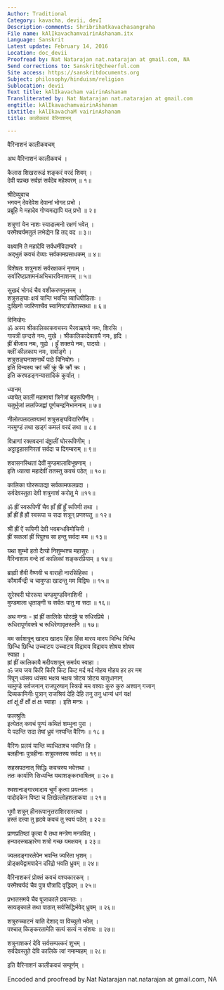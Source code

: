 ```yaml
---
Author: Traditional
Category: kavacha, devii, devI
Description-comments: Shribrihatkavachasangraha
File name: kAlIkavachamvairinAshanam.itx
Language: Sanskrit
Latest update: February 14, 2016
Location: doc_devii
Proofread by: Nat Natarajan nat.natarajan at gmail.com, NA
Send corrections to: Sanskrit@cheerful.com
Site access: https://sanskritdocuments.org
Subject: philosophy/hinduism/religion
Sublocation: devii
Text title: kAlIkavacham vairinAshanam
Transliterated by: Nat Natarajan nat.natarajan at gmail.com
engtitle: kAlIkavachamvairinAshanam
itxtitle: kAlIkavachaM vairinAshanam
title: कालीकवचं वैरिनाशनम्

---
```

  
 वैरिनाशनं कालीकवचम्   
  
अथ वैरिनाशनं कालीकवचं ।  
  
कैलास शिखरारूढं शङ्करं वरदं शिवम् ।  
देवी पप्रच्छ सर्वज्ञं सर्वदेव महेश्वरम् ॥ १॥  
  
श्रीदेव्युवाच  
भगवन् देवदेवेश देवानां भोगद प्रभो ।  
प्रब्रूहि मे महादेव गोप्यमद्यापि यत् प्रभो ॥ २॥  
  
शत्रूणां येन नाशः स्यादात्मनो रक्षणं भवेत् ।  
परमैश्वर्यमतुलं लभेद्येन हि तद् वद ॥ ३॥  
  
वक्ष्यामि ते महादेवि सर्वधर्मविदाम्वरे ।  
अद्भुतं कवचं देव्याः सर्वकामप्रसाधकम् ॥ ४॥  
  
विशेषतः शत्रुनाशं सर्वरक्षाकरं नृणाम् ।  
सर्वारिष्टप्रशमनंअभिचारविनाशनम् ॥ ५॥  
  
सुखदं भोगदं चैव वशीकरणमुत्तमम् ।  
शत्रुसङ्घाः क्षयं यान्ति भवन्ति व्याधिपीडिताः ।  
दुःखिनो ज्वरिणश्चैव स्वानिष्टपतितास्तथा ॥ ६॥  
  
विनियोगः  
ॐ अस्य श्रीकालिकाकवचस्य भैरवऋषये नमः, शिरसि ।  
गायत्री छन्दसे नमः, मुखे । श्रीकालिकादेवतायै नमः, हृदि ।  
ह्रीं बीजाय नमः, गुह्ये । ह्रूँ शक्तये नमः, पादयोः ।  
क्लीं कीलकाय नमः, सर्वाङ्गे ।  
शत्रुसङ्घनाशनार्थे पाठे विनियोगः ।  
इति विन्यस्य क्रां क्रीं क्रूं क्रैं क्रौं क्रः ।  
इति करषडङ्गन्यासादिकं कुर्यात् ।  
  
ध्यानम्  
ध्यायेत् कालीं महामायां त्रिनेत्रां बहुरूपिणीम् ।  
चतुर्भुजां ललज्जिह्वां पूर्णचन्द्रनिभाननाम् ॥ ७॥  
  
नीलोत्पलदलश्यामां शत्रुसङ्घविदारिणीम् ।  
नरमुण्डं तथा खड्गं कमलं वरदं तथा ॥ ८॥  
  
विभ्राणां रक्तवदनां दंष्ट्रालीं घोररूपिणीम् ।  
अट्टाट्टहासनिरतां सर्वदा च दिगम्बराम् ॥ ९॥  
  
शवासनस्थितां देवीं मुण्डमालाविभूषणाम् ।  
इति ध्यात्वा महादेवीं ततस्तु कवचं पठेत् ॥ १०॥  
  
कालिका घोररूपाद्या सर्वकामफलप्रदा ।  
सर्वदेवस्तुता देवी शत्रुनाशं करोतु मे ॥११॥  
  
ॐ ह्रीं स्वरूपिणीं चैव ह्राँ ह्रीं ह्रूँ रूपिणी तथा ।   
ह्राँ ह्रीं ह्रैं ह्रौं स्वरूपा च सदा शत्रून् प्रणश्यतु ॥ १२॥  
  
श्रीं ह्रीं ऐं रूपिणी देवी भवबन्धविमोचिनी ।  
ह्रीं सकलां ह्रीं रिपुश्च सा हन्तु सर्वदा मम ॥ १३॥  
  
यथा शुम्भो हतो दैत्यो निशुम्भश्च महासुरः ।  
वैरिनाशाय वन्दे तां कालिकां शङ्करप्रियाम् ॥ १४॥  
  
ब्राह्मी शैवी वैष्णवी च वाराही नारसिंहिका ।  
कौमार्यैन्द्री च चामुण्डा खादन्तु मम विद्विषः ॥ १५॥  
  
सुरेश्वरी घोररूपा चण्डमुण्डविनाशिनी ।  
मुण्डमाला धृताङ्गी च सर्वतः पातु मा सदा ॥ १६॥  
  
अथ मन्त्रः - ह्रां ह्रीं कालिके घोरदंष्ट्रे च रुधिरप्रिये ।  
रूधिरापूर्णवक्त्रे च रूधिरेणावृतस्तनि ॥ १७॥  
  
मम सर्वशत्रून् खादय खादय हिंस हिंस मारय मारय भिन्धि भिन्धि  
छिन्धि छिन्धि उच्चाटय उच्चाटय विद्रावय विद्रावय शोषय शोषय  
स्वाहा ।  
ह्रां ह्रीं कालिकायै मदीयशत्रून् समर्पय स्वाहा ।  
ॐ जय जय किरि किरि किट किट मर्द मर्द मोहय मोहय हर हर मम  
रिपून् ध्वंसय ध्वंसय भक्षय भक्षय त्रोटय त्रोटय यातुधानान्  
चामुण्डे सर्वजनान् राजपुरुषान् स्त्रियो मम वश्याः कुरु कुरु अश्वान् गजान्  
दिव्यकामिनीः पुत्रान् राजश्रियं देहि देहि तनु तनु धान्यं धनं यक्षं  
क्षां क्षूं क्षैं क्षौं क्षं क्षः स्वाहा । इति मन्त्रः ।  
  
फलश्रुतिः  
इत्येतत् कवचं पुण्यं कथितं शम्भुना पुरा ।   
ये पठन्ति सदा तेषां ध्रुवं नश्यन्ति वैरिणः ॥ १८॥  
  
वैरिणः प्रलयं यान्ति व्याधिताश्च भवन्ति हि ।  
बलहीनाः पुत्रहीनाः शत्रुवस्तस्य सर्वदा ॥ १९॥  
  
सहस्रपठनात् सिद्धिः कवचस्य भवेत्तथा ।  
ततः कार्याणि सिध्यन्ति यथाशङ्करभाषितम् ॥ २०॥  
  
श्मशानाङ्गारमादाय चूर्णं कृत्वा प्रयत्नतः ।  
पादोदकेन पिष्टा च लिखेल्लोहशलाकया ॥ २१॥  
  
भूमौ शत्रून् हीनरूपानुत्तराशिरसस्तथा ।  
हस्तं दत्त्वा तु हृदये कवचं तु स्वयं पठेत् ॥ २२॥  
  
प्राणप्रतिष्ठां कृत्वा वै तथा मन्त्रेण मन्त्रवित् ।  
हन्यादस्त्रप्रहारेण शत्रो गच्छ यमक्षयम् ॥ २३॥  
  
ज्वलदङ्गारलेपेन भवन्ति ज्वरिता भृशम् ।  
प्रोङ्क्षयेद्वामपादेन दरिद्रो भवति ध्रुवम् ॥ २४॥  
  
वैरिनाशकरं प्रोक्तं कवचं वश्यकारकम् ।  
परमैश्वर्यदं चैव पुत्र पौत्रादि वृद्धिदम् ॥ २५॥  
  
प्रभातसमये चैव पूजाकाले प्रयत्नतः ।  
सायङ्काले तथा पाठात् सर्वसिद्धिर्भवेद् ध्रुवम् ॥ २६॥  
  
शत्रुरुच्चाटनं याति देशाद् वा विच्युतो भवेत् ।  
पश्चात् किङ्करतामेति सत्यं सत्यं न संशयः ॥ २७॥  
  
शत्रुनाशकरं देवि सर्वसम्पत्करं शुभम् ।  
सर्वदेवस्तुते देवि कालिके त्वां नमाम्यहम् ॥ २८॥  
  
इति वैरिनाशनं कालीकवचं सम्पूर्णम् ।  
  
  
Encoded and proofread by Nat Natarajan nat.natarajan at gmail.com, NA  
  
